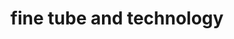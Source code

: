 ---
title: "fine tube and technology"
url: /ciudad-de-mexico/fine-tube-and-technology/
shop: muebles
---